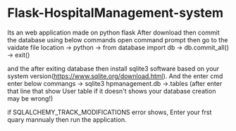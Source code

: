 # Flask-HospitalManagement-system
Its an web application made on python flask
After download then commit the database using below commands
open command prompt then go to the vaidate file location
-> python
-> from database import db
-> db.commit_all()
-> exit()

and the after exiting database then install sqlite3 software based on your system version(https://www.sqlite.org/download.html).
And the enter cmd enter below  commangs
-> sqlite3 hpmanagement.db
->.tables
(after enter that line that show User table if it doesn't shows your database creation may be wrong!)

if SQLALCHEMY_TRACK_MODIFICATIONS error shows, Enter your frst quary mannualy then run the application.
